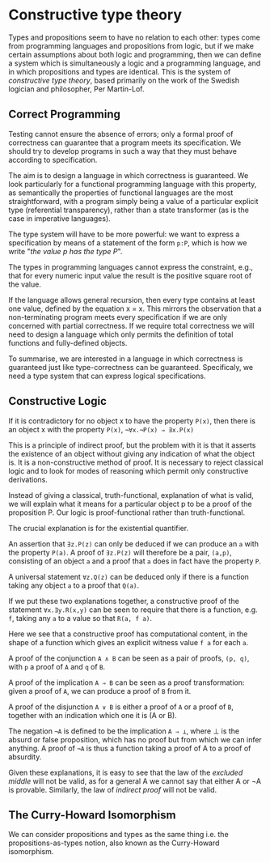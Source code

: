 # Constructive type theory

Types and propositions seem to have no relation to each other: types come from programming languages and propositions from logic, but if we make certain assumptions about both logic and programming, then we can define a system which is simultaneously a logic and a programming language, and in which propositions and types are identical. This is the system of _constructive type theory_, based primarily on the work of the Swedish logician and philosopher, Per Martin-Lof.


## Correct Programming
Testing cannot ensure the absence of errors; only a formal proof of correctness can guarantee that a program meets its specification. We should try to develop programs in such a way that they must behave according to specification.

The aim is to design a language in which correctness is guaranteed. We look particularly for a functional programming language with this property, as semantically the properties of functional languages are the most straightforward, with a program simply being a value of a particular explicit type (referential transparency), rather than a state transformer (as is the case in imperative languages).

The type system will have to be more powerful: we want to express a specification by means of a statement of the form `p:P`, which is how we write "_the value p has the type P_".

The types in programming languages cannot express the constraint, e.g., that for every numeric input value the result is the positive square root of the value.

If the language allows general recursion, then every type contains at least one value, defined by the equation x = x. This mirrors the observation that a non-terminating program meets every specification if we are only concerned with partial correctness. If we require total correctness we will need to design a language which only permits the definition of total functions and fully-defined objects.

To summarise, we are interested in a language in which correctness is guaranteed just like type-correctness can be guaranteed. Specificaly, we need a type system that can express logical specifications.

## Constructive Logic

If it is contradictory for no object x to have the property `P(x)`, then there is an object x with the property `P(x)`, `¬∀x.¬P(x) ⇒ ∃x.P(x)`

This is a principle of indirect proof, but the problem with it is that it asserts the existence of an object without giving any indication of what the object is. It is a non-constructive method of proof. It is necessary to reject classical logic and to look for modes of reasoning which permit only constructive derivations.

Instead of giving a classical, truth-functional, explanation of what is valid, we will explain what it means for a particular object p to be a proof of the proposition P. Our logic is proof-functional rather than truth-functional.

The crucial explanation is for the existential quantifier.

An assertion that `∃z.P(z)` can only be deduced if we can produce an `a` with the property `P(a)`. A proof of `∃z.P(z)` will therefore be a pair, `(a,p)`, consisting of an object `a` and a proof that `a` does in fact have the property `P`.

A universal statement `∀z.Q(z)` can be deduced only if there is a function taking any object `a` to a proof that `Q(a)`.

If we put these two explanations together, a constructive proof of the statement `∀x.∃y.R(x,y)` can be seen to require that there is a function, e.g. `f`, taking any `a` to a value so that `R(a, f a)`.


Here we see that a constructive proof has computational content, in the shape of a function which gives an explicit witness value `f a` for each `a`.

A proof of the conjunction `A ∧ B` can be seen as a pair of proofs, `(p, q)`, with `p` a proof of `A` and `q` of `B`.

A proof of the implication `A ⇒ B` can be seen as a proof transformation: given a proof of `A`, we can produce a proof of `B` from it.

A proof of the disjunction `A ∨ B` is either a proof of `A` or a proof of `B`, together with an indication which one it is (A or B).

The negation `¬A` is defined to be the implication `A ⇒ ⊥`, where ⊥ is the absurd or false proposition, which has no proof but from which we can infer anything. A proof of `¬A` is thus a function taking a proof of A to a proof of absurdity.

Given these explanations, it is easy to see that the law of the _excluded middle_ will not be valid, as for a general A we cannot say that either A or ¬A is provable. Similarly, the law of _indirect proof_ will not be valid.


## The Curry-Howard Isomorphism
We can consider propositions and types as the same thing i.e. the propositions-as-types notion, also known as the Curry-Howard isomorphism.

